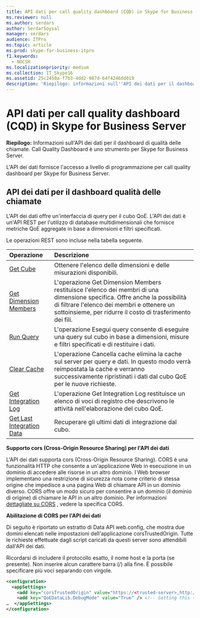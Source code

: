 ```yaml
---
title: API dati per call quality dashboard (CQD) in Skype for Business Server
ms.reviewer: null
ms.author: serdars
author: SerdarSoysal
manager: serdars
audience: ITPro
ms.topic: article
ms.prod: skype-for-business-itpro
f1.keywords:
  - NOCSH
ms.localizationpriority: medium
ms.collection: IT_Skype16
ms.assetid: 25c2450a-f7b3-4dd2-987d-64f4246dd019
description: 'Riepilogo: informazioni sull''API dei dati per il dashboard di qualità delle chiamate. Call Quality Dashboard è uno strumento per Skype for Business Server.'
---
```


# <a name="data-api-for-call-quality-dashboard-cqd-in-skype-for-business-server"></a>API dati per call quality dashboard (CQD) in Skype for Business Server
 
**Riepilogo:** Informazioni sull'API dei dati per il dashboard di qualità delle chiamate. Call Quality Dashboard è uno strumento per Skype for Business Server.
  
L'API dei dati fornisce l'accesso a livello di programmazione per call quality dashboard per Skype for Business Server.
  
## <a name="data-api-for-call-quality-dashboard"></a>API dei dati per il dashboard qualità delle chiamate

L'API dei dati offre un'interfaccia di query per il cubo QoE. L'API dei dati è un'API REST per l'utilizzo di database multidimensionali che fornisce metriche QoE aggregate in base a dimensioni e filtri specificati.
  
Le operazioni REST sono incluse nella tabella seguente.
  

|**Operazione**|**Descrizione**|
|:-----|:-----|
|[Get Cube](get-cube.md) <br/> |Ottenere l'elenco delle dimensioni e delle misurazioni disponibili.  <br/> |
|[Get Dimension Members](get-dimension-members.md) <br/> |L'operazione Get Dimension Members restituisce l'elenco dei membri di una dimensione specifica. Offre anche la possibilità di filtrare l'elenco dei membri e ottenere un sottoinsieme, per ridurre il costo di trasferimento dei fili.  <br/> |
|[Run Query](run-query.md) <br/> |L'operazione Esegui query consente di eseguire una query sul cubo in base a dimensioni, misure e filtri specificati e di restituire i dati.  <br/> |
|[Clear Cache](clear-cache.md) <br/> |L'operazione Cancella cache elimina la cache sul server per query e dati. In questo modo verrà reimpostata la cache e verranno successivamente ripristinati i dati dal cubo QoE per le nuove richieste.  <br/> |
|[Get Integration Log](get-integration-log.md) <br/> |L'operazione Get Integration Log restituisce un elenco di voci di registro che descrivono le attività nell'elaborazione del cubo QoE.  <br/> |
|[Get Last Integration Data](get-last-integration-data.md) <br/> |Recuperare gli ultimi dati di integrazione dal cubo.  <br/> |
   
 **Supporto cors (Cross-Origin Resource Sharing) per l'API dei dati**
  
L'API dei dati supporta cors (Cross-Origin Resource Sharing). CORS è una funzionalità HTTP che consente a un'applicazione Web in esecuzione in un dominio di accedere alle risorse in un altro dominio. I Web browser implementano una restrizione di [](https://www.w3.org/Security/wiki/Same_Origin_Policy) sicurezza nota come criterio di stessa origine che impedisce a una pagina Web di chiamare API in un dominio diverso. CORS offre un modo sicuro per consentire a un dominio (il dominio di origine) di chiamare le API in un altro dominio. Per informazioni [dettagliate su CORS](https://www.w3.org/TR/cors/) , vedere la specifica CORS.
  
 **Abilitazione di CORS per l'API dei dati**
  
 Di seguito è riportato un estratto di Data API web.config, che mostra due domini elencati nelle impostazioni dell'applicazione corsTrustedOrigin. Tutte le richieste effettuate dagli script caricati da questi server sono attendibili dall'API dei dati.
  
Ricordarsi di includere il protocollo esatto, il nome host e la porta (se presente). Non inserire alcun carattere barra (/) alla fine. È possibile specificare più voci separando con virgole.
  
```xml
<configuration>
  <appSettings>
    <add key="corsTrustedOrigin" value="https://<trusted-server>,http://<another-trusted-domain>:8080" /> <!-- Domains which are trusted to get the data -->
    <add key="QoEDataLib.DebugMode" value="True" /> <!-- Setting this to True, allows seeing of the detail logs in status page -->
…  </appSettings>
</configuration>
```


